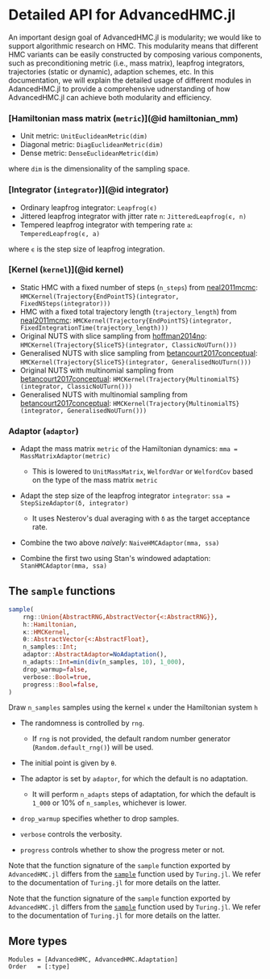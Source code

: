 # Detailed API for AdvancedHMC.jl

An important design goal of AdvancedHMC.jl is modularity; we would like to support algorithmic research on HMC.
This modularity means that different HMC variants can be easily constructed by composing various components, such as preconditioning metric (i.e., mass matrix), leapfrog integrators, trajectories (static or dynamic), adaption schemes, etc. In this documentation, we will explain the detailed usage of different modules in AdancedHMC.jl to provide a comprehensive udnerstanding of how AdvancedHMC.jl can achieve both modularity and efficiency.

### [Hamiltonian mass matrix (`metric`)](@id hamiltonian_mm)

  - Unit metric: `UnitEuclideanMetric(dim)`
  - Diagonal metric: `DiagEuclideanMetric(dim)`
  - Dense metric: `DenseEuclideanMetric(dim)`

where `dim` is the dimensionality of the sampling space.

### [Integrator (`integrator`)](@id integrator)

  - Ordinary leapfrog integrator: `Leapfrog(ϵ)`
  - Jittered leapfrog integrator with jitter rate `n`: `JitteredLeapfrog(ϵ, n)`
  - Tempered leapfrog integrator with tempering rate `a`: `TemperedLeapfrog(ϵ, a)`

where `ϵ` is the step size of leapfrog integration.

### [Kernel (`kernel`)](@id kernel)

  - Static HMC with a fixed number of steps (`n_steps`) from [neal2011mcmc](@Citet): `HMCKernel(Trajectory{EndPointTS}(integrator, FixedNSteps(integrator)))`
  - HMC with a fixed total trajectory length (`trajectory_length`) from [neal2011mcmc](@Citet): `HMCKernel(Trajectory{EndPointTS}(integrator, FixedIntegrationTime(trajectory_length)))`
  - Original NUTS with slice sampling from [hoffman2014no](@Citet): `HMCKernel(Trajectory{SliceTS}(integrator, ClassicNoUTurn()))`
  - Generalised NUTS with slice sampling from [betancourt2017conceptual](@Citet): `HMCKernel(Trajectory{SliceTS}(integrator, GeneralisedNoUTurn()))`
  - Original NUTS with multinomial sampling from [betancourt2017conceptual](@Citet): `HMCKernel(Trajectory{MultinomialTS}(integrator, ClassicNoUTurn()))`
  - Generalised NUTS with multinomial sampling from [betancourt2017conceptual](@Citet): `HMCKernel(Trajectory{MultinomialTS}(integrator, GeneralisedNoUTurn()))`

### Adaptor (`adaptor`)

  - Adapt the mass matrix `metric` of the Hamiltonian dynamics: `mma = MassMatrixAdaptor(metric)`
    
      + This is lowered to `UnitMassMatrix`, `WelfordVar` or `WelfordCov` based on the type of the mass matrix `metric`

  - Adapt the step size of the leapfrog integrator `integrator`: `ssa = StepSizeAdaptor(δ, integrator)`
    
      + It uses Nesterov's dual averaging with `δ` as the target acceptance rate.
  - Combine the two above *naively*: `NaiveHMCAdaptor(mma, ssa)`
  - Combine the first two using Stan's windowed adaptation: `StanHMCAdaptor(mma, ssa)`

## The `sample` functions

```julia
sample(
    rng::Union{AbstractRNG,AbstractVector{<:AbstractRNG}},
    h::Hamiltonian,
    κ::HMCKernel,
    θ::AbstractVector{<:AbstractFloat},
    n_samples::Int;
    adaptor::AbstractAdaptor=NoAdaptation(),
    n_adapts::Int=min(div(n_samples, 10), 1_000),
    drop_warmup=false,
    verbose::Bool=true,
    progress::Bool=false,
)
```

Draw `n_samples` samples using the kernel `κ` under the Hamiltonian system `h`

  - The randomness is controlled by `rng`.
    
      + If `rng` is not provided, the default random number generator (`Random.default_rng()`) will be used.

  - The initial point is given by `θ`.
  - The adaptor is set by `adaptor`, for which the default is no adaptation.
    
      + It will perform `n_adapts` steps of adaptation, for which the default is `1_000` or 10% of `n_samples`, whichever is lower.
  - `drop_warmup` specifies whether to drop samples.
  - `verbose` controls the verbosity.
  - `progress` controls whether to show the progress meter or not.

Note that the function signature of the `sample` function exported by `AdvancedHMC.jl` differs from the [`sample`](https://turinglang.org/dev/docs/using-turing/guide#modelling-syntax-explained) function used by `Turing.jl`. We refer to the documentation of `Turing.jl` for more details on the latter.

Note that the function signature of the `sample` function exported by `AdvancedHMC.jl` differs from the [`sample`](https://turinglang.org/dev/docs/using-turing/guide#modelling-syntax-explained) function used by `Turing.jl`. We refer to the documentation of `Turing.jl` for more details on the latter.

## More types

```@autodocs; canonical=false
Modules = [AdvancedHMC, AdvancedHMC.Adaptation]
Order   = [:type]
```
